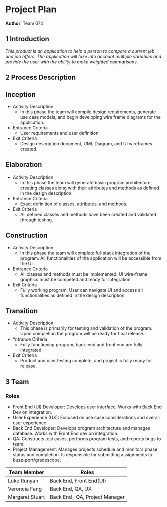 # Project Plan

**Author**: Team 074

## 1 Introduction

*This product is an application to help a person to compare a current job and job offers. The application will take into account multiple variables and provide the user with the ability to make weighted comparisons.*

## 2 Process Description

## Inception
- Activity Description
  - In this phase the team will compile design requirements, generate use case models, and begin developing
wire frame diagrams for the application.
- Entrance Criteria
  - User requirements and user definition.
- Exit Criteria
  - Design description document, UML Diagram, and UI wireframes created.

## Elaboration
- Activity Description
  - In this phase the team will generate basic program architecture, creating classes along with their attributes
and methods as defined in the design description.
- Entrance Criteria
  - Exact definition of classes, attributes, and methods. 
- Exit Criteria
  - All defined classes and methods have been created and validated through testing.

## Construction
- Activity Description
  - In this phase the team will complete ful-stack integration of the program. All functionalities of the application
will be accessible from the UI.
- Entrance Criteria
  - All classes and methods must be implemented. UI wire-frame graphics must be competed and ready for integration.
- Exit Criteria
  - Fully working program. User can navigate UI and access all functionalities as defined in the design description.

## Transition
- Activity Description
  - This phase is primarily for testing and validation of the program. Upon completion the program will be ready for 
final release.
- *ntrance Criteria
  - Fully functioning program, back-end and front end are fully integrated.
- Exit Criteria
  - Product and user testing complete, and project is fully ready for release.

## 3 Team
### Roles
- Front End (UI) Developer: Develops user interface. Works with Back End Dev on integration.
- User Experience (UX): Focused on use case considerations and overall user experience
- Back End Developer: Develops program architecture and manages database. Works with Front End dev on integration.
- QA: Constructs test cases, performs program tests, and reports bugs to team.
- Project Management: Manages projects schedule and monitors phase status and completion. Is responsible for
submitting assignments to buzz-port/gradescope.

| Team Member     | Roles                          |
|-----------------|--------------------------------|
| Luke Runyan     | Back End, Front End(UI)        |
| Veroncia Fang   | Back End, QA, UX               |
| Margaret Stuart | Back End , QA, Project Manager |